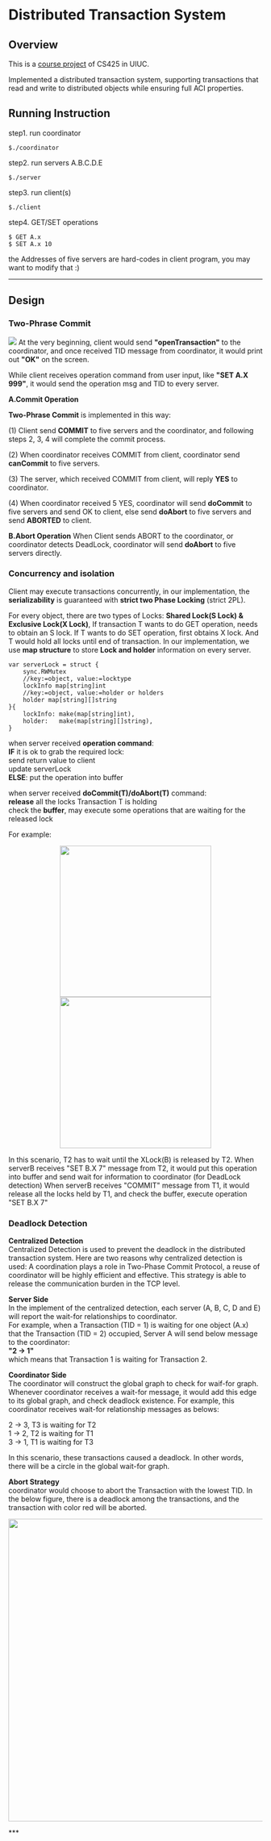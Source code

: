 # Distributed Transaction System

## Overview
This is a [course project](https://courses.engr.illinois.edu/ece428/sp2019//mps/mp3.html) of CS425 in UIUC.  

Implemented a distributed transaction system, supporting transactions that read and write to distributed objects while ensuring full ACI properties.  

## Running Instruction

step1. run coordinator

```
$./coordinator
```
step2. run servers A.B.C.D.E

```
$./server
```
step3. run client(s)

```
$./client
```
step4. GET/SET operations

```
$ GET A.x
$ SET A.x 10
```
the Addresses of five servers are hard-codes in client program, you may want to modify that :)

***

## Design

### Two-Phrase Commit
![](http://ww2.sinaimg.cn/large/006tNc79ly1g5fq37x55ej30n90cwacb.jpg)
At the very beginning, client would send **"openTransaction"** to the coordinator, and once received TID message from coordinator, it would print out **"OK"** on the screen.  

While client receives operation command from user input, like  **"SET A.X 999"**, it would send the operation msg and TID to every server.


**A.Commit Operation**  

**Two-Phrase Commit**  is implemented in this way:  

(1) Client send **COMMIT** to five servers and the coordinator, and following steps 2, 3, 4 will complete the commit process.  

(2) When coordinator receives COMMIT from client, coordinator send **canCommit** to five servers.  

(3) The server, which received COMMIT from client, will reply **YES** to coordinator.  

(4) When coordinator received 5 YES, coordinator will send **doCommit** to five servers and send OK to client, else send **doAbort** to five servers and send **ABORTED** to client.

**B.Abort Operation**
When Client sends ABORT to the coordinator, or coordinator detects DeadLock, coordinator will send **doAbort** to five servers directly.

### Concurrency and isolation
Client may execute transactions concurrently, in our implementation, the **serializability** is guaranteed with **strict two Phase Locking** (strict 2PL).  

For every object, there are two types of Locks: **Shared Lock(S Lock) & Exclusive Lock(X Lock)**, If transaction T wants to do GET operation, needs to obtain an S lock. If T wants to do SET operation, first obtains X lock. And T would hold all locks until end of transaction.
In our implementation, we use **map structure** to store **Lock and holder** information on every server.

```
var serverLock = struct {
	sync.RWMutex
	//key:=object, value:=locktype
	lockInfo map[string]int
	//key:=object, value:=holder or holders
	holder map[string][]string
}{
	lockInfo: make(map[string]int),
	holder:   make(map[string][]string),
}
```

when server received **operation command**:  
**IF** it is ok to grab the required lock:  
send return value to client  
update serverLock   
**ELSE**: 
put the operation into buffer
 
when server received **doCommit(T)/doAbort(T)** command:  
**release** all the locks Transaction T is holding  
 check the **buffer**, may execute some operations that are waiting for the released lock

For example:  

<p align="center">

  <img width="300" src="http://ww3.sinaimg.cn/large/006tNc79ly1g5fqnezkwpj30ec0alwf4.jpg">
    <img width="300" src="http://ww2.sinaimg.cn/large/006tNc79ly1g5fqns6kmpj30ja08ddgk.jpg">
  
</p>

In this scenario, T2 has to wait until the XLock(B) is released by T2.
When serverB receives "SET B.X 7" message from T2, it would put this operation into buffer and send wait for information to coordinator (for DeadLock detection)
When serverB receives "COMMIT" message from T1, it would release all the locks held by T1, and check the buffer, execute operation "SET B.X 7"

### Deadlock Detection

**Centralized Detection**  
Centralized Detection is used to prevent the deadlock in the distributed transaction system. Here are two reasons why centralized detection is used:
A coordination plays a role in Two-Phase Commit Protocol, a reuse of coordinator will be highly efficient and effective.
This strategy is able to release the communication burden in the TCP level.

**Server Side**  
In the implement of the centralized detection, each server (A, B, C, D and E) will report the wait-for relationships to coordinator.  
For example, when a Transaction (TID = 1) is waiting for one object (A.x) that the Transaction (TID = 2) occupied, Server A will send below message to the coordinator:  
**"2 → 1"**  
which means that Transaction 1 is waiting for Transaction 2.

**Coordinator Side**  
The coordinator will construct the global graph to check for waif-for graph. Whenever coordinator receives a wait-for message, it would add this 
edge to its global graph, and check deadlock existence. For example, this coordinator receives wait-for relationship messages as belows:  

2 → 3, T3 is waiting for T2  
1 → 2, T2 is waiting for T1  
3 → 1, T1 is waiting for T3  

In this scenario, these transactions caused a deadlock. In other words, there will be a circle in the global wait-for graph.

**Abort Strategy**  
coordinator would choose to abort the Transaction with the lowest TID. In the below figure, there is a deadlock among the transactions, and the transaction with color red will be aborted.
<p align="center">
    <img width="600" src="http://ww3.sinaimg.cn/large/006tNc79ly1g5fqvo2pdqj30fz09hdge.jpg">
</p>
*** 
